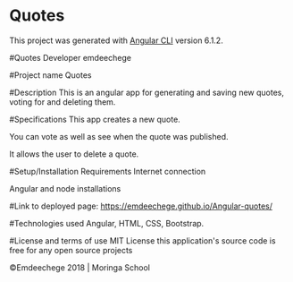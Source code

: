 # Quotes

This project was generated with [Angular CLI](https://github.com/angular/angular-cli) version 6.1.2.

\#Quotes Developer
emdeechege

\#Project name
Quotes

\#Description
This is an angular app for generating and saving new quotes, voting for  and deleting them.

\#Specifications
This app creates a new quote.

You can vote as well as see when the quote was published.

It allows the user to delete a quote.

\#Setup/Installation Requirements
Internet connection

Angular and node installations

\#Link to deployed page:
<https://emdeechege.github.io/Angular-quotes/>

\#Technologies used
Angular, HTML, CSS, Bootstrap.

\#License and terms of use
MIT License this application's source code is free for any open source projects

©Emdeechege 2018 | Moringa School
